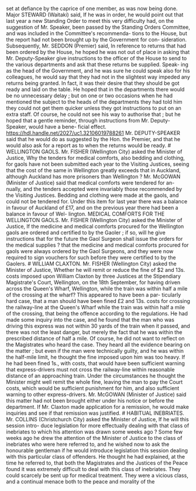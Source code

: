 set at defiance by the caprice of one member, as was now being done. Major STEWARD (Waitaki) said, If he was in order, he would point out that last year a new Standing Order to meet this very difficulty had, on the suggestion of Mr. Speaker, been passed by the Standing Orders Committee, and was included in the Committee's recommenda- tions to the House, but the report had not been brought up by the Government for con- sideration. Subsequently, Mr. SEDDON (Premier) said, In reference to returns that had been ordered by the House, he hoped he was not out of place in asking that Mr. Deputy-Speaker give instructions to the officer of the House to send to the various departments and ask that these returns be supplied. Speak- ing as the head of the Government, and he was sure he could speak also for his colleagues, he would say that they had not in the slightest way impeded any returns being granted. In fact, it was their desire that they should be got ready and laid on the table. He hoped that in the departments there would be no unnecessary delay ; but on one or two occasions when he had mentioned the subject to the heads of the departments they had told him they could not get them quicker unless they got instructions to put on an extra staff. Of course, he could not see his way to authorise that ; but he hoped that a gentle reminder, through instructions from Mr. Deputy-Speaker, would have a bene- ficial effect. https://hdl.handle.net/2027/uc1.32106019788261 Mr. DEPUTY-SPEAKER said that he would do as suggested by the Hon. the Premier, and that he would also ask for a report as to when the returns would be ready. # WELLINGTON GAOLS. Mr. FISHER (Wellington City) asked the Minister of Justice, Why the tenders for medical comforts, also bedding and clothing, for gaols have not been submitted each year to the Visiting Justices, seeing that the cost of the same in Wellington greatly exceeds that in Auckland, although Auckland has more prisoners than Wellington ? Mr. McGOWAN (Minister of Justice) said that medical comforts were tendered for an- nually, and the tenders accepted were invariably those recommended by the Visiting Justices. Bedding and clothing were made at the gaols, and could not be tendered for. Under this item for last year there was a balance in favour of Auckland of £17, and on the previous year there had been a balance in favour of Wel- lington. MEDICAL COMFORTS FOR THE WELLINGTON GAOLS. Mr. FISHER (Wellington City) asked the Minister of Justice, If the medicine and medical comforts procured for the Wellington gaols are ordered and certified to by the Gaoler ; if so, will he give instructions that for the future the Gaol Surgeon shall issue the orders for the medical supplies ? that the medicine and medical comforts procured for gaols were always ordered by the Gaol Surgeons, and they were now required to sign vouchers for such before they were certified to by the Gaolers. # WILLIAM CLAXTON. Mr. FISHER (Wellington City) asked the Minister of Justice, Whether he will remit or reduce the fine of $2 and 13s. costs imposed upon William Claxton by three Justices at the Stipendiary Magistrate's Court, Wellington, on the 18th September, for having driven across the Queen's Wharf, Wellington, while the train was within half a mile of the crossing at the wharf? This appeared to have been a par- ticularly hard case, that a man should have been fined £2 and 13s. costs for crossing the railway-line at the Queen's Wharf while the train was within half a mile of the crossing, that being the offence according to the regulations. He had made some inquiry into the case, and he found that the man who was driving this express was not within 30 yards of the train when it passed, and there was not the least danger, but merely the fact that he was within the prescribed distance of half a mile. Of course, he did not want to reflect on the Magistrates who heard the case. They heard all the evidence bearing on the matter ; but even if the man were technically guilty, and he was within the half-mile limit, he thought the fine imposed upon him was too heavy. If he had been fined 1s., with costs, that would have been sufficient warning that express-drivers must not cross the railway-line within reasonable distance of an approaching train. Under the circumstances he thought the Minister might well remit the whole fine, leaving the man to pay the Court costs, which would be sufficient punishment for him, and also sufficient warning to other express-drivers. Mr. McGOWAN (Minister of Justice) said this matter had not been brought either under his notice or before the department. If Mr. Claxton made application for a remission, he would make inquiries and see if that remission was justified. # HABITUAL INEBRIATES. Mr. COLLINS (Christchurch City) asked the Minister of Justice, If he will this session intro- duce legislation for more effectually dealing with that class of inebriates to which his attention was drawn some weeks ago ? Some few weeks ago he drew the attention of the Minister of Justice to the class of inebriates who were here referred to, and he wished now to ask the honourable gentleman if he would introduce legislation this session dealing with this particular class of offenders. He thought he had explained, at the time he referred to, that both the Magistrates and the Justices of the Peace found it was extremely difficult to deal with this class of inebriates. They could scarcely be sent up for medical treatment. They were a vicious class, and a continual menace both to the peace and morality of the 